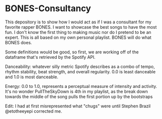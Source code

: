 # BONES-Consultancy
This depository is to show how I would act as if I was a consultant for my favorite rapper BONES. I want to showcase the best songs to have the most fun. I don't know the first thing to making music nor do I pretend to be an expert. This is all based on my own personal playlist. BONES will do what BONES does.

Some definitions would be good, so first, we are working off of the dataframe that's retrieved by the Spotify API.

Danceability: whatever silly metric Spotify describes as a combo of tempo, rhythm stability, beat strength, and overall regularity. 0.0 is least danceable and 1.0 is most danceable.

Energy: 0.0 to 1.0, represents a perceptual measure of intensity and activity. It's no wonder PullTheSkyDown is 4th in my playlist, as the break down towards the middle of the song pulls the first portion up by the bootstraps







Edit: I had at first misrepresented what "chugs" were until Stephen Brazil @etotheeyepi corrected me. 
